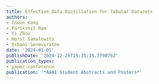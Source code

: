 ```yaml
---
title: Effective Data Distillation for Tabular Datasets
authors:
- Inwon Kang
- Parikshit Ram
- Yi Zhou
- Horst Samulowitz
- Oshani Seneviratne
date: '2024-01-01'
publishDate: '2024-12-25T15:35:15.779076Z'
publication_types:
- paper-conference
publication: '*AAAI Student Abstracts and Posters*'
---
```

